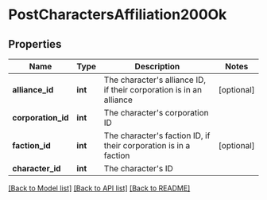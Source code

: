 # PostCharactersAffiliation200Ok

## Properties
Name | Type | Description | Notes
------------ | ------------- | ------------- | -------------
**alliance_id** | **int** | The character&#39;s alliance ID, if their corporation is in an alliance | [optional] 
**corporation_id** | **int** | The character&#39;s corporation ID | 
**faction_id** | **int** | The character&#39;s faction ID, if their corporation is in a faction | [optional] 
**character_id** | **int** | The character&#39;s ID | 

[[Back to Model list]](../README.md#documentation-for-models) [[Back to API list]](../README.md#documentation-for-api-endpoints) [[Back to README]](../README.md)


